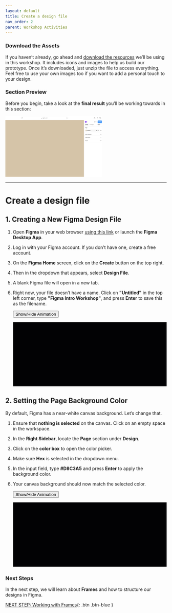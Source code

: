 ```yaml
---
layout: default
title: Create a design file
nav_order: 2
parent: Workshop Activities
---
```


### Download the Assets
If you haven’t already, go ahead and [download the resources](https://uviclibraries.github.io/figma-intro/resources/figma-intro-resources.zip) we’ll be using in this workshop. It includes icons and images to help us build our prototype. Once it’s downloaded, just unzip the file to access everything. Feel free to use your own images too if you want to add a personal touch to your design.

### Section Preview  

Before you begin, take a look at the **final result** you’ll be working towards in this section:  

<img src="images/page-bg-final.png" style="width:60%;" alt="Final Portfolio Page Design">  

---

# Create a design file

## 1. Creating a New Figma Design File  

1. Open **Figma** in your web browser [using this link](https://www.figma.com) or launch the **Figma Desktop App**.  
2. Log in with your Figma account. If you don’t have one, create a free account.  
3. On the **Figma Home** screen, click on the **Create** button on the top right.  
4. Then in the dropdown that appears, select **Design File**.  
5. A blank Figma file will open in a new tab.  
6. Right now, your file doesn’t have a name. Click on **"Untitled"** in the top left corner, type **"Figma Intro Workshop"**, and press **Enter** to save this as the filename.

    <button onclick="toggle('gif1')">Show/Hide Animation</button>
    <div id="gif1">
    <img src="images/create-design.gif">
    </div>
    
## 2. Setting the Page Background Color  

By default, Figma has a near-white canvas background. Let’s change that.  

1. Ensure that **nothing is selected** on the canvas. Click on an empty space in the workspace.  
2. In the **Right Sidebar**, locate the **Page** section under **Design**.  
3. Click on the **color box** to open the color picker.  
4. Make sure **Hex** is selected in the dropdown menu.  
5. In the input field, type **#D8C3A5** and press **Enter** to apply the background color.
6. Your canvas background should now match the selected color.  


    <button onclick="toggle('gif2')">Show/Hide Animation</button>
    <div id="gif2">
    <img src="images/background.gif">
    </div>
    
### Next Steps  
In the next step, we will learn about **Frames** and how to structure our designs in Figma.  

<script>  

    function toggle(input) {
        var x = document.getElementById(input);
        if (x.style.display === "none") {
            x.style.display = "block";
        } else {
            x.style.display = "none";
        }
    }
</script>
[NEXT STEP: Working with Frames](desktop-frame.html){: .btn .btn-blue }  
